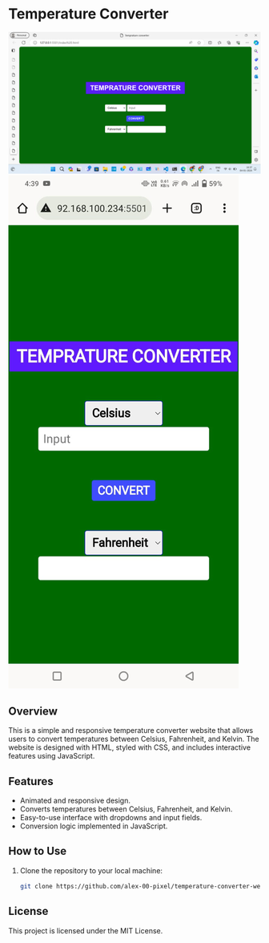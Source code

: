 # Temperature Converter

![web-page PC view](temperature_converter_pc_view.png)
![Webpage Mobile View](temperature_converter_mobile_view.png)

## Overview

This is a simple and responsive temperature converter website that allows users to convert temperatures between Celsius, Fahrenheit, and Kelvin. The website is designed with HTML, styled with CSS, and includes interactive features using JavaScript.

## Features

- Animated and responsive design.
- Converts temperatures between Celsius, Fahrenheit, and Kelvin.
- Easy-to-use interface with dropdowns and input fields.
- Conversion logic implemented in JavaScript.

## How to Use

1. Clone the repository to your local machine:

   ```bash
   git clone https://github.com/alex-00-pixel/temperature-converter-websilte.git
## License
This project is licensed under the MIT License.
